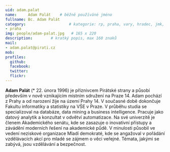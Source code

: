 ```yaml
---
uid: adam.palat
name:     Adam Palát  	# běžně používáné jméno
fullname: Bc. Adam Palát
category:                 	# kategorie: rp, praha, vary, hradec, jmk, senat
- praha
img: people/adam-palat.jpg   # 165 x 220
description:      	# kratký popis, max 160 znaků
mail:
- adam.palat@pirati.cz
mob:			 
profiles:
  github:       
  facebook:  
  twitter: 		  
  flickr:		  
---
```


**Adam Palát** (* 22. února 1996) je příznivcem Pirátské strany a působí především v nově vznikajícím místním sdružení na Praze 14. Adam pochází z Prahy a od narození žije na území Prahy 14. V současné době dokončuje Fakultu informatiky a statistiky na VŠE v Praze. V průběhu studia se specializoval na databáze, data mining a business intelligence. Pracuje jako datový analytik a konzultat v odvětví automatizace. Na své univerzitě je členem Akademického senátu, kde se zasazuje o inovativní přístupy a závádění moderních řešení na akademické půdě. V minulosti působil ve vedení neziskové organizace Mladí demokraté, kde se angažoval v pořádání vzdělávacích akcí pro mladé se zájmem o věci veřejné. Témata, jakými se zabývá, jsou vzdělávání a bezpečnost.
